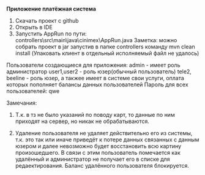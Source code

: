 **Приложение платёжная система**

1. Скачать проект с github
2. Открыть в IDE
3. Запустить AppRun по пути: controllers\src\main\java\cinimex\AppRun.java
Заметка:
    можно собрать проект в jar запустив в папке controllers команду mvn clean install
    (Упаковать клиент в отдельный исполняемый файл не удалось)

Пользователи создающиеся для приложения:
admin - имеет роль администратор
user1,user2 - роль юзер(обычный пользователь)
tele2, beeline - роль юзер, а такжее имеет в системе свои услуги, оплата которых пополняет балансы данных пользователей
Пароль для всех пользователей: qwe

Замечания:
1. Т.к. в тз не было указаний по поводу карт, то данные по ним приходят на сервер, но никак не обрабатываются.

2. Удаление пользователя не удаляет действительно его из системы,
т.к. это так или иначе приведёт к потере данных связанных с данным юзером и
далее невозможно будет восстановить всю картину произошедшего.
В связи с этим пользователь помечается как удалённый и администратор не получает его в списке для редаектирования.
Баланс удалённого пользователя блокируется.



